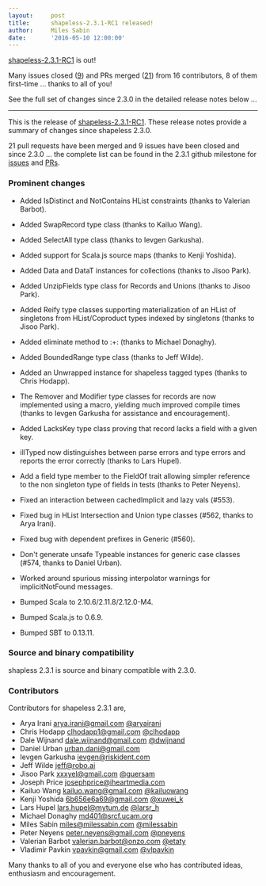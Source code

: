 ```yaml
---
layout:     post
title:      shapeless-2.3.1-RC1 released!
author:     Miles Sabin
date:       '2016-05-10 12:00:00'
---
```


[shapeless-2.3.1-RC1][shapeless] is out!

Many issues closed ([9][231issues]) and PRs merged ([21][231prs]) from 16 contributors, 8 of them first-time ...
thanks to all of you!

<span class="break"></span>

See the full set of changes since 2.3.0 in the detailed release notes below ...

---
This is the release of [shapeless-2.3.1-RC1][shapeless]. These release notes provide a summary of changes since
shapeless 2.3.0.

21 pull requests have been merged and 9 issues have been closed and since 2.3.0 ... the complete list can be found in
the 2.3.1 github milestone for [issues][231issues] and [PRs][231prs].

### Prominent changes

+ Added IsDistinct and NotContains HList constraints (thanks to Valerian Barbot).
+ Added SwapRecord type class (thanks to Kailuo Wang).
+ Added SelectAll type class (thanks to Ievgen Garkusha).
+ Added support for Scala.js source maps (thanks to Kenji Yoshida).
+ Added Data and DataT instances for collections (thanks to Jisoo Park).
+ Added UnzipFields type class for Records and Unions (thanks to Jisoo Park).
+ Added Reify type classes supporting materialization of an HList of singletons from HList/Coproduct types indexed by
  singletons (thanks to Jisoo Park).
+ Added eliminate method to :+: (thanks to Michael Donaghy).
+ Added BoundedRange type class (thanks to Jeff Wilde).
+ Added an Unwrapped instance for shapeless tagged types (thanks to Chris Hodapp).
+ The Remover and Modifier type classes for records are now implemented using a macro, yielding much improved compile
  times (thanks to Ievgen Garkusha for assistance and encouragement).
+ Added LacksKey type class proving that record lacks a field with a given key.
+ illTyped now distinguishes between parse errors and type errors and reports the error correctly (thanks to Lars
  Hupel).
+ Add a field type member to the FieldOf trait allowing simpler reference to the non singleton type of fields in tests
  (thanks to Peter Neyens).

+ Fixed an interaction between cachedImplicit and lazy vals (#553).
+ Fixed bug in HList Intersection and Union type classes (#562, thanks to Arya Irani).
+ Fixed bug with dependent prefixes in Generic (#560).
+ Don't generate unsafe Typeable instances for generic case classes (#574, thanks to Daniel Urban).
+ Worked around spurious missing interpolator warnings for implicitNotFound messages.

+ Bumped Scala to 2.10.6/2.11.8/2.12.0-M4.
+ Bumped Scala.js to 0.6.9.
+ Bumped SBT to 0.13.11.

### Source and binary compatibility

shapless 2.3.1 is source and binary compatible with 2.3.0.

### Contributors

Contributors for shapeless 2.3.1 are,

+ Arya Irani <arya.irani@gmail.com> [@aryairani](https://twitter.com/aryairani)
+ Chris Hodapp <clhodapp1@gmail.com> [@clhodapp](https://twitter.com/clhodapp)
+ Dale Wijnand <dale.wijnand@gmail.com> [@dwijnand](https://twitter.com/dwijnand)
+ Daniel Urban <urban.dani@gmail.com>
+ Ievgen Garkusha <ievgen@riskident.com>
+ Jeff Wilde <jeff@robo.ai>
+ Jisoo Park <xxxyel@gmail.com> [@guersam](https://twitter.com/guersam)
+ Joseph Price <josephprice@iheartmedia.com>
+ Kailuo Wang <kailuo.wang@gmail.com> [@kailuowang](https://twitter.com/kailuowang)
+ Kenji Yoshida <6b656e6a69@gmail.com> [@xuwei_k](https://twitter.com/xuwei_k)
+ Lars Hupel <lars.hupel@mytum.de> [@larsr_h](https://twitter.com/larsr_h)
+ Michael Donaghy <md401@srcf.ucam.org>
+ Miles Sabin <miles@milessabin.com> [@milessabin](https://twitter.com/milessabin)
+ Peter Neyens <peter.neyens@gmail.com> [@pneyens](https://twitter.com/pneyens)
+ Valerian Barbot <valerian.barbot@onzo.com> [@etaty](https://twitter.com/etaty)
+ Vladimir Pavkin <vpavkin@gmail.com> [@vlpavkin](https://twitter.com/vlpavkin)

Many thanks to all of you and everyone else who has contributed ideas, enthusiasm and encouragement.

[shapeless]: https://github.com/milessabin/shapeless
[231issues]: https://github.com/milessabin/shapeless/issues?q=is%3Aissue+milestone%3Ashapeless-2.3.1+is%3Aclosed
[231prs]: https://github.com/milessabin/shapeless/pulls?q=is%3Apr+milestone%3Ashapeless-2.3.1+is%3Aclosed
